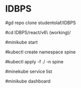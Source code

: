 # IDBPS

#gd repo clone studentolaf/IDBPS

#cd IDBPS/react/v6\ \(working\)/

#minikube start

#kubectl create namespace spine

#kubectl apply -f ./ -n spine

#minekube service list

#minikube dashboard
